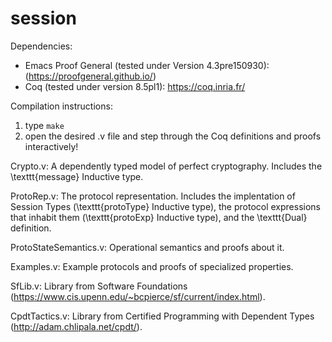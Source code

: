 # session

Dependencies:
* Emacs Proof General (tested under Version 4.3pre150930): (https://proofgeneral.github.io/)
* Coq (tested under version 8.5pl1):  https://coq.inria.fr/

Compilation instructions:
1. type `make`
2. open the desired .v file and step through the Coq definitions and
proofs interactively!

Crypto.v:  A dependently typed model of perfect cryptography.
Includes the \texttt{message} Inductive type.

ProtoRep.v:  The protocol representation.  Includes the
implentation of Session Types (\texttt{protoType} Inductive type), the
protocol expressions that inhabit them (\texttt{protoExp} Inductive
type), and the \texttt{Dual} definition.

ProtoStateSemantics.v:  Operational semantics and proofs about it.

Examples.v:  Example protocols and proofs of specialized properties.

SfLib.v:  Library from Software Foundations
(https://www.cis.upenn.edu/~bcpierce/sf/current/index.html).

CpdtTactics.v:  Library from Certified Programming with Dependent Types (http://adam.chlipala.net/cpdt/).

